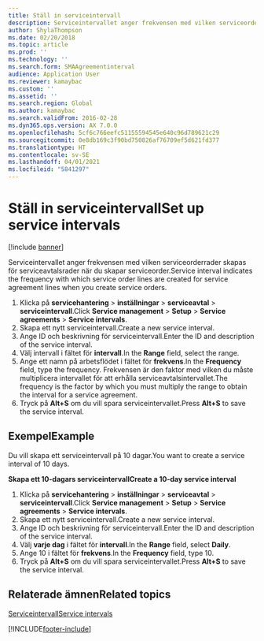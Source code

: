 ```yaml
---
title: Ställ in serviceintervall
description: Serviceintervallet anger frekvensen med vilken serviceorderrader skapas för serviceavtalsrader när du skapar serviceorder.
author: ShylaThompson
ms.date: 02/20/2018
ms.topic: article
ms.prod: ''
ms.technology: ''
ms.search.form: SMAAgreementinterval
audience: Application User
ms.reviewer: kamaybac
ms.custom: ''
ms.assetid: ''
ms.search.region: Global
ms.author: kamaybac
ms.search.validFrom: 2016-02-28
ms.dyn365.ops.version: AX 7.0.0
ms.openlocfilehash: 5cf6c766eefc51155594545e640c96d789621c29
ms.sourcegitcommit: 0e8db169c3f90bd750826af76709ef5d621fd377
ms.translationtype: HT
ms.contentlocale: sv-SE
ms.lasthandoff: 04/01/2021
ms.locfileid: "5841297"
---
```

# <a name="set-up-service-intervals"></a><span data-ttu-id="5c8c3-103">Ställ in serviceintervall</span><span class="sxs-lookup"><span data-stu-id="5c8c3-103">Set up service intervals</span></span>  

[!include [banner](../includes/banner.md)]

<span data-ttu-id="5c8c3-104">Serviceintervallet anger frekvensen med vilken serviceorderrader skapas för serviceavtalsrader när du skapar serviceorder.</span><span class="sxs-lookup"><span data-stu-id="5c8c3-104">Service interval indicates the frequency with which service order lines are created for service agreement lines when you create service orders.</span></span>

1. <span data-ttu-id="5c8c3-105">Klicka på **servicehantering** \> **inställningar** \> **serviceavtal** \> **serviceintervall**.</span><span class="sxs-lookup"><span data-stu-id="5c8c3-105">Click **Service management** \> **Setup** \> **Service agreements** \> **Service intervals**.</span></span>
2. <span data-ttu-id="5c8c3-106">Skapa ett nytt serviceintervall.</span><span class="sxs-lookup"><span data-stu-id="5c8c3-106">Create a new service interval.</span></span>
3. <span data-ttu-id="5c8c3-107">Ange ID och beskrivning för serviceintervall.</span><span class="sxs-lookup"><span data-stu-id="5c8c3-107">Enter the ID and description of the service interval.</span></span>
4. <span data-ttu-id="5c8c3-108">Välj intervall i fältet för **intervall**.</span><span class="sxs-lookup"><span data-stu-id="5c8c3-108">In the **Range** field, select the range.</span></span>
5. <span data-ttu-id="5c8c3-109">Ange ett namn på arbetsflödet i fältet för **frekvens**.</span><span class="sxs-lookup"><span data-stu-id="5c8c3-109">In the **Frequency** field, type the frequency.</span></span> <span data-ttu-id="5c8c3-110">Frekvensen är den faktor med vilken du måste multiplicera intervallet för att erhålla serviceavtalsintervallet.</span><span class="sxs-lookup"><span data-stu-id="5c8c3-110">The frequency is the factor by which you must multiply the range to obtain the interval for a service agreement.</span></span>
6. <span data-ttu-id="5c8c3-111">Tryck på **Alt+S** om du vill spara serviceintervallet.</span><span class="sxs-lookup"><span data-stu-id="5c8c3-111">Press **Alt+S** to save the service interval.</span></span>

## <a name="example"></a><span data-ttu-id="5c8c3-112">Exempel</span><span class="sxs-lookup"><span data-stu-id="5c8c3-112">Example</span></span>

<span data-ttu-id="5c8c3-113">Du vill skapa ett serviceintervall på 10 dagar.</span><span class="sxs-lookup"><span data-stu-id="5c8c3-113">You want to create a service interval of 10 days.</span></span>

<span data-ttu-id="5c8c3-114">**Skapa ett 10-dagars serviceintervall**</span><span class="sxs-lookup"><span data-stu-id="5c8c3-114">**Create a 10-day service interval**</span></span>

1. <span data-ttu-id="5c8c3-115">Klicka på **servicehantering** \> **inställningar** \> **serviceavtal** \> **serviceintervall**.</span><span class="sxs-lookup"><span data-stu-id="5c8c3-115">Click **Service management** \> **Setup** \> **Service agreements** \> **Service intervals**.</span></span>
2. <span data-ttu-id="5c8c3-116">Skapa ett nytt serviceintervall.</span><span class="sxs-lookup"><span data-stu-id="5c8c3-116">Create a new service interval.</span></span>
3. <span data-ttu-id="5c8c3-117">Ange ID och beskrivning för serviceintervall.</span><span class="sxs-lookup"><span data-stu-id="5c8c3-117">Enter the ID and description of the service interval.</span></span>
4. <span data-ttu-id="5c8c3-118">Välj **varje dag** i fältet för **intervall**.</span><span class="sxs-lookup"><span data-stu-id="5c8c3-118">In the **Range** field, select **Daily**.</span></span>
5. <span data-ttu-id="5c8c3-119">Ange 10 i fältet för **frekvens**.</span><span class="sxs-lookup"><span data-stu-id="5c8c3-119">In the **Frequency** field, type 10.</span></span>
6. <span data-ttu-id="5c8c3-120">Tryck på **Alt+S** om du vill spara serviceintervallet.</span><span class="sxs-lookup"><span data-stu-id="5c8c3-120">Press **Alt+S** to save the service interval.</span></span>

## <a name="related-topics"></a><span data-ttu-id="5c8c3-121">Relaterade ämnen</span><span class="sxs-lookup"><span data-stu-id="5c8c3-121">Related topics</span></span>

[<span data-ttu-id="5c8c3-122">Serviceintervall</span><span class="sxs-lookup"><span data-stu-id="5c8c3-122">Service intervals</span></span>](service-intervals.md)  


[!INCLUDE[footer-include](../../includes/footer-banner.md)]